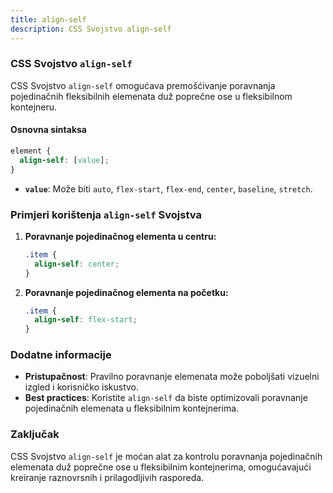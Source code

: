```yaml
---
title: align-self
description: CSS Svojstvo align-self
---
```


### CSS Svojstvo `align-self`

CSS Svojstvo `align-self` omogućava premošćivanje poravnanja pojedinačnih fleksibilnih elemenata duž poprečne ose u fleksibilnom kontejneru.

#### Osnovna sintaksa

```css
element {
  align-self: [value];
}
```

- **`value`**: Može biti `auto`, `flex-start`, `flex-end`, `center`, `baseline`, `stretch`.

### Primjeri korištenja `align-self` Svojstva

1. **Poravnanje pojedinačnog elementa u centru:**

   ```css
   .item {
     align-self: center;
   }
   ```

2. **Poravnanje pojedinačnog elementa na početku:**

   ```css
   .item {
     align-self: flex-start;
   }
   ```

### Dodatne informacije

- **Pristupačnost**: Pravilno poravnanje elemenata može poboljšati vizuelni izgled i korisničko iskustvo.
- **Best practices**: Koristite `align-self` da biste optimizovali poravnanje pojedinačnih elemenata u fleksibilnim kontejnerima.

### Zaključak

CSS Svojstvo `align-self` je moćan alat za kontrolu poravnanja pojedinačnih elemenata duž poprečne ose u fleksibilnim kontejnerima, omogućavajući kreiranje raznovrsnih i prilagodljivih rasporeda.
